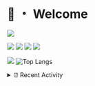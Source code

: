 # 👋 ・ Welcome
![](https://komarev.com/ghpvc/?username=Lorenzo0111)

![](https://img.shields.io/badge/Java-ED8B00?style=for-the-badge&logo=java&logoColor=white)
![](https://img.shields.io/badge/JavaScript-323330?style=for-the-badge&logo=javascript&logoColor=F7DF1E)
![](https://img.shields.io/badge/Node.js-339933?style=for-the-badge&logo=nodedotjs&logoColor=white)
![](https://img.shields.io/badge/React-20232A?style=for-the-badge&logo=react&logoColor=61DAFB)

[![](https://github-readme-stats.vercel.app/api?username=Lorenzo0111&show_icons=true&count_private=true)](https://github.com/Lorenzo0111)
![Top Langs](https://github-readme-stats.vercel.app/api/top-langs/?username=Lorenzo0111&layout=compact)

<details>
<summary>⏰ Recent Activity</summary>

<!--RECENT_ACTIVITY:start-->
1. ![prMerged] **Pull request merged:** [Lorenzo0111/MultiLang#34](https://github.com/Lorenzo0111/MultiLang/pull/34)
2. ![prMerged] **Pull request merged:** [Lorenzo0111/ElectionsPlus#42](https://github.com/Lorenzo0111/ElectionsPlus/pull/42)
3. ![prMerged] **Pull request merged:** [Lorenzo0111/RocketPlaceholders#39](https://github.com/Lorenzo0111/RocketPlaceholders/pull/39)
4. ![prMerged] **Pull request merged:** [Lorenzo0111/MultiLang#33](https://github.com/Lorenzo0111/MultiLang/pull/33)
5. ![prMerged] **Pull request merged:** [Lorenzo0111/ElectionsPlus#41](https://github.com/Lorenzo0111/ElectionsPlus/pull/41)
6. ![prMerged] **Pull request merged:** [Lorenzo0111/RocketPlaceholders#38](https://github.com/Lorenzo0111/RocketPlaceholders/pull/38)
7. ![issueClosed] **Issue closed:** [ZombieStriker/QualityArmoryVehicles2#29](https://github.com/ZombieStriker/QualityArmoryVehicles2/issues/29)
8. ![issueClosed] **Issue closed:** [ZombieStriker/QualityArmoryVehicles2#30](https://github.com/ZombieStriker/QualityArmoryVehicles2/issues/30)
9. ![issueClosed] **Issue closed:** [ZombieStriker/QualityArmoryVehicles2#32](https://github.com/ZombieStriker/QualityArmoryVehicles2/issues/32)
10. ![issueClosed] **Issue closed:** [ZombieStriker/QualityArmoryVehicles2#36](https://github.com/ZombieStriker/QualityArmoryVehicles2/issues/36)
<!--RECENT_ACTIVITY:end-->


<!--RECENT_ACTIVITY:last_update-->
Last Updated: Tuesday, October 5th, 2021, 12:38:23 AM
<!--RECENT_ACTIVITY:last_update_end-->
</details>

[issueOpened]: https://cdn.jsdelivr.net/gh/Readme-Workflows/Readme-Icons@main/icons/octicons/IssueOpenedOld.svg
[issueClosed]: https://cdn.jsdelivr.net/gh/Readme-Workflows/Readme-Icons@main/icons/octicons/IssueClosedOld.svg

[prOpened]: https://cdn.jsdelivr.net/gh/Readme-Workflows/Readme-Icons@main/icons/octicons/PullRequestOpened.svg
[prClosed]: https://cdn.jsdelivr.net/gh/Readme-Workflows/Readme-Icons@main/icons/octicons/PullRequestClosed.svg
[prMerged]: https://cdn.jsdelivr.net/gh/Readme-Workflows/Readme-Icons@main/icons/octicons/PullRequestMerged.svg

[comment]: https://cdn.jsdelivr.net/gh/Readme-Workflows/Readme-Icons@main/icons/octicons/Comment.svg

[changesRequested]: https://cdn.jsdelivr.net/gh/Readme-Workflows/Readme-Icons@main/icons/octicons/RequestedChanges.svg
[approved]: https://cdn.jsdelivr.net/gh/Readme-Workflows/Readme-Icons@main/icons/octicons/ApprovedChanges.svg

[repoCreated]: https://cdn.jsdelivr.net/gh/Readme-Workflows/Readme-Icons@main/icons/octicons/Repository.svg
[release]: https://cdn.jsdelivr.net/gh/Readme-Workflows/Readme-Icons@main/icons/octicons/Release.svg
[star]: https://cdn.jsdelivr.net/gh/Readme-Workflows/Readme-Icons@main/icons/octicons/StarredRepository.svg
[wiki]: https://cdn.jsdelivr.net/gh/Readme-Workflows/Readme-Icons@main/icons/octicons/Wiki.svg
[fork]: https://cdn.jsdelivr.net/gh/Readme-Workflows/Readme-Icons@main/icons/octicons/ForkedRepository.svg
[people]: https://cdn.jsdelivr.net/gh/Readme-Workflows/Readme-Icons@main/icons/octicons/People.svg
